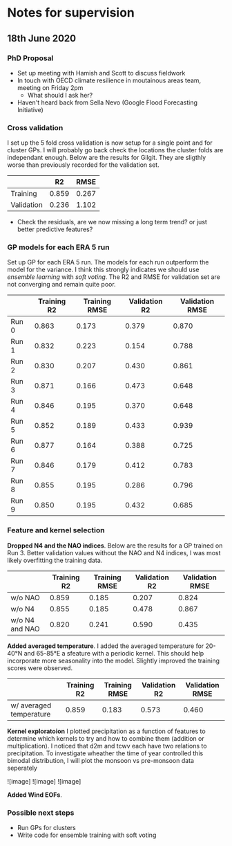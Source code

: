 # Notes for supervision

## 18th June 2020

### PhD Proposal

* Set up meeting with Hamish and Scott to discuss fieldwork
* In touch with OECD climate resilience in moutainous areas team, meeting on Friday 2pm
  * What should I ask her?
* Haven't heard back from Sella Nevo (Google Flood Forecasting Initiative)

### Cross validation

I set up the 5 fold cross validation is now setup for a single point and for cluster GPs. I will probably go back check the locations the cluster folds are independant enough. Below are the results for Gilgit. They are sligthly worse than previously recorded for the validation set.

|            |  R2   | RMSE  |
| ---------- | ----- | ----- |
| Training   | 0.859 | 0.267 |
| Validation | 0.236 | 1.102 |

* Check the residuals, are we now missing a long term trend? or just better predictive features?

### GP models for each ERA 5 run

Set up GP for each ERA 5 run. The models for each run outperform the model for the variance. I think this strongly indicates we should use _ensemble learning_ with _soft voting_. The R2 and RMSE for validation set are not converging and remain quite poor.

|       | Training R2 | Training RMSE | Validation R2 | Validation RMSE |
| ----- | ----------- | ------------- | ------------- | --------------- |
| Run 0 | 0.863 | 0.173 | 0.379 | 0.870 |
| Run 1 | 0.832 | 0.223 | 0.154 | 0.788 |
| Run 2 | 0.830 | 0.207 | 0.430 | 0.861 |
| Run 3 | 0.871 | 0.166 | 0.473 | 0.648 |
| Run 4 | 0.846 | 0.195 | 0.370 | 0.648 |
| Run 5 | 0.852 | 0.189 | 0.433 | 0.939 |
| Run 6 | 0.877 | 0.164 | 0.388 | 0.725 |
| Run 7 | 0.846 | 0.179 | 0.412 | 0.783 |
| Run 8 | 0.855 | 0.195 | 0.286 | 0.796 |
| Run 9 | 0.850 | 0.195 | 0.432 | 0.685 |

### Feature and kernel selection

__Dropped N4 and the NAO indices__. Below are the results for a GP trained on Run 3. Better validation values without the NAO and N4 indices, I was most likely overfitting the training data.

|                | Training R2 | Training RMSE | Validation R2 | Validation RMSE |
| -------------- | ----------- | ------------- | ------------- | --------------- |
| w/o NAO        | 0.859 | 0.185 | 0.207 | 0.824 |
| w/o N4         | 0.855 | 0.185 | 0.478 | 0.867 |
| w/o N4 and NAO | 0.820 | 0.241 | 0.590 | 0.435 |


__Added averaged temperature__. I added the averaged temperature for 20-40°N and 65-85°E a sfeature with a periodic kernel. This should help incorporate more seasonality into the model. Slightly improved the training scores were observed.

|                | Training R2 | Training RMSE | Validation R2 | Validation RMSE |
| -------------- | ----------- | ------------- | ------------- | --------------- |
| w/ averaged temperature | 0.859 | 0.183 | 0.573 | 0.460 |

__Kernel exploratoion__ I plotted precipitation as a function of features to determine which kernels to try and how to combine them (addition or multiplication). I noticed that d2m and tcwv each have two relations to precipitation. To investigate wheather the time of year controlled this bimodal distribution, I will plot the monsoon vs pre-monsoon data seperately

![image]
![image]
![image]

__Added Wind EOFs__.


### Possible next steps

* Run GPs for clusters
* Write code for ensemble training with soft voting
